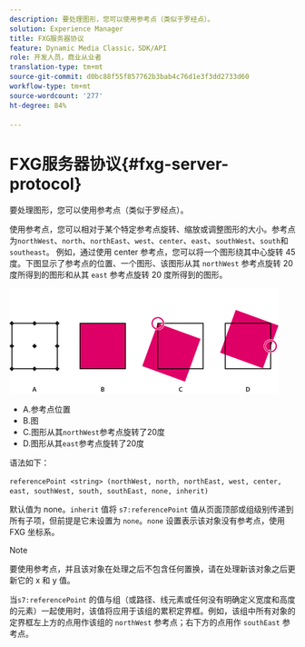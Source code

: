 ```yaml
---
description: 要处理图形，您可以使用参考点（类似于罗经点）。
solution: Experience Manager
title: FXG服务器协议
feature: Dynamic Media Classic，SDK/API
role: 开发人员，商业从业者
translation-type: tm+mt
source-git-commit: d0bc88f55f857762b3bab4c76d1e3f3dd2733d60
workflow-type: tm+mt
source-wordcount: '277'
ht-degree: 84%

---
```



# FXG服务器协议{#fxg-server-protocol}

要处理图形，您可以使用参考点（类似于罗经点）。

使用参考点，您可以相对于某个特定参考点旋转、缩放或调整图形的大小。参考点为`northWest`、`north`、`northEast`、`west`、`center`、`east`、`southWest`、`south`和`southeast`。 例如，通过使用 center 参考点，您可以将一个图形绕其中心旋转 45 度。下图显示了参考点的位置、一个图形、该图形从其 `northWest` 参考点旋转 20 度所得到的图形和从其 `east` 参考点旋转 20 度所得到的图形。

![](assets/wp_ref_points.png)

* A.参考点位置
* B.图
* C.图形从其`northWest`参考点旋转了20度
* D.图形从其`east`参考点旋转了20度

语法如下：

`referencePoint <string> (northWest, north, northEast, west, center, east, southWest, south, southEast, none, inherit)`

默认值为 none。`inherit` 值将 `s7:referencePoint` 值从页面顶部或组级别传递到所有子项，但前提是它未设置为 `none`。`none` 设置表示该对象没有参考点，使用 FXG 坐标系。

>[!NOTE]
>
>要使用参考点，并且该对象在处理之后不包含任何置换，请在处理新该对象之后更新它的 x 和 y 值。

当`s7:referencePoint` 的值与组（或路径、线元素或任何没有明确定义宽度和高度的元素）一起使用时，该值将应用于该组的累积定界框。例如，该组中所有对象的定界框左上方的点用作该组的 `northWest` 参考点；右下方的点用作 `southEast` 参考点。

